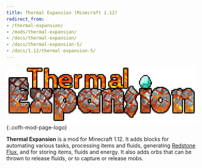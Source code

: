 ```yaml
---
title: Thermal Expansion (Minecraft 1.12)
redirect_from:
- /thermal-expansion/
- /mods/thermal-expansion/
- /docs/thermal-expansion/
- /docs/thermal-expansion-5/
- /docs/1.12/thermal-expansion-5/
---
```


![Thermal Expansion logo](/assets/images/modlogos/thermal-expansion.png){:.cofh-mod-page-logo}


**Thermal Expansion** is a mod for Minecraft 1.12. It adds blocks for automating
various tasks, processing items and fluids, generating [Redstone
Flux](/../../redstone-flux/), and for storing items, fluids and energy. It also
adds orbs that can be thrown to release fluids, or to capture or release mobs.
